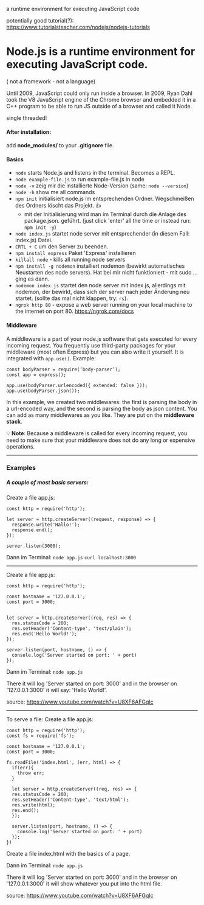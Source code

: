 a runtime environment for executing JavaScript code

potentially good tutorial(?): https://www.tutorialsteacher.com/nodejs/nodejs-tutorials

# Node.js is a runtime environment for executing JavaScript code.

( not a framework - not a language)

Until 2009, JavaScript could only run inside a browser. In 2009, Ryan Dahl took the V8 JavaScript engine of the Chrome browser and embedded it in a C++ program to be able to run JS outside of a browser and called it Node. 

single threaded!

#### After installation: 
add **node_modules/** to your **.gitignore** file.


#### Basics
- `node` starts Node.js and listens in the terminal. Becomes a REPL.
- `node example-file.js` to run example-file.js in node
- `node -v` zeig mir die installierte Node-Version (same: `node --version`)
- `node -h` show me all commands 
- `npm init` initialisiert node.js im entsprechenden Ordner. Wegschmeißen des Ordners löscht das Projekt. 👍
  - mit der Initialisierung wird man im Terminal durch die Anlage des package.json. geführt. (just click 'enter' all the time or instead run: `npm init -y`)
- `node index.js`  startet node server mit entsprechender (in diesem Fall: index.js) Datei. 
- `CRTL + C` um den Server zu beenden.
- `npm install express` Paket 'Express' installieren
- `killall node` - kills all running node servers
- `npm install -g nodemon` installiert nodemon (bewirkt automatisches Neustarten des node servers). Hat bei mir nicht funktioniert - mit sudo ... ging es dann.
- `nodemon index.js` startet den node server mit index.js, allerdings mit nodemon, der bewirkt, dass sich der server nach jeder Änderung neu startet. (sollte das mal nicht klappen, try: `rs`).
- `ngrok http 80` - expose a web server running on your local machine to the internet on port 80. https://ngrok.com/docs

#### Middleware
A middleware is a part of your node.js software that gets executed for every incoming request.
You frequently use third-party packages for your middleware (most often Express) but you can also write it yourself.
It is integrated with `app.use()`.
Example:
```
const bodyParser = require(‘body-parser’);
const app = express();

app.use(bodyParser.urlencoded({ extended: false }));
app.use(bodyParser.json());
```

In this example, we created two middlewares: the first is parsing the body in a url-encoded way, and the second is parsing the body as json content.
You can add as many middlewares as you like. They are put on the **middleware stack**.

💡 **Note**: Because a middleware is called for every incoming request, you need to make sure that your middleware does not do any long or expensive operations.


---
### Examples
##### A couple of most basic servers:
Create a file app.js:
```
const http = require('http');

let server = http.createServer((request, response) => {
  response.write('Hallo!');
  response.end();
});

server.listen(3000);
```
Dann im Terminal:
`node app.js`
`curl localhost:3000`

---

Create a file app.js:
```
const http = require('http');

const hostname = '127.0.0.1';
const port = 3000;


let server = http.createServer((req, res) => {
  res.statusCode = 200;
  res.setHeader('Content-type', 'text/plain');
  res.end('Hello World!');
});

server.listen(port, hostname, () => {
  console.log('Server started on port: ' + port) 
});
```
Dann im Terminal:
`node app.js`

There it will log 'Server started on port: 3000'
and in the browser on '127.0.0.1:3000' it will say: 'Hello World!'.

source: https://www.youtube.com/watch?v=U8XF6AFGqlc

---

To serve a file:
Create a file app.js:
```
const http = require('http');
const fs = require('fs');

const hostname = '127.0.0.1';
const port = 3000;

fs.readFile('index.html', (err, html) => {
  if(err){
    throw err;
  }

  let server = http.createServer((req, res) => {
  res.statusCode = 200;
  res.setHeader('Content-type', 'text/html');
  res.write(html);
  res.end();
  });

  server.listen(port, hostname, () => {
    console.log('Server started on port: ' + port) 
  });
})
```
Create a file index.html with the basics of a page.

Dann im Terminal:
`node app.js`

There it will log 'Server started on port: 3000'
and in the browser on '127.0.0.1:3000' it will show whatever you put into the html file.

source: https://www.youtube.com/watch?v=U8XF6AFGqlc
